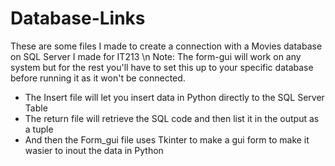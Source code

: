 # Database-Links
These are some files I made to create a connection with a Movies database on SQL Server I made for IT213 \n
Note: The form-gui will work on any system but for the rest you'll have to set this up to your specific database before running it as it won't be connected.

<ul>
<li> The Insert file will let you insert data in Python directly to the SQL Server Table </li>
<li> The return file will retrieve the SQL code and then list it in the output as a tuple </li>
<li> And then the Form_gui file uses Tkinter to make a gui form to make it wasier to inout the data in Python </li>
